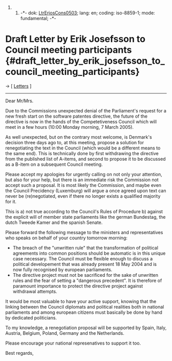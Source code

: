 1.  1.  -\*- dok: [LtrErjosCons0503](LtrErjosCons0503 "wikilink"); lang:
        en; coding: iso-8859-1; mode: fundamental; -\*-

# Draft Letter by Erik Josefsson to Council meeting participants {#draft_letter_by_erik_josefsson_to_council_meeting_participants}

-\> \[ [ Letters](LtrCons0503En "wikilink") \]

------------------------------------------------------------------------

Dear Mr/Mrs.

Due to the Commissions unexpected denial of the Parliament\'s request
for a new fresh start on the software patentes directive, the future of
the directive is now in the hands of the Competetiveness Council which
will meet in a few hours (10:00 Monday morning, 7 March 2005).

As well unexpected, but on the contrary most welcome, is Denmark\'s
decision three days ago to, at this meeting, propose a solution for
renegotiating the text in the Council (which would be a different means
to the same end). This is technically done by first withdrawing the
directive from the published list of A-items, and second to propose it
to be discussed as a B-item on a subsequent Council meeting.

Please accept my apologies for urgently calling on not only your
attention, but also for your help, but there is an immediate risk the
Commission not accept such a proposal. It is most likely the Commission,
and maybe even the Council Precidency (Luxemburg) will argue a once
agreed upon text can never be (re)negotiated, even if there no longer
exists a qualified majority for it.

This is a) not true according to the Council\'s Rules of Procedure b)
against the explicit will of member state parliaments like the german
Bundestag, the dutch Tweede Kamer and the spanish Senate.

Please forward the following message to the ministers and
representatives who speaks on behalf of your country tomorrow morning:

-   The breach of the \"unwritten rule\" that the transformation of
    political agreements into common positions should be automatic is in
    this unique case necessary. The Council must be flexible enough to
    discuss a political developement that was already present 18 May
    2004 and is now fully recognised by european parliaments.
-   The directive project must not be sacrificed for the sake of
    unwritten rules and the fear of setting a \"dangerous precedent\".
    It is therefore of paramount importance to protect the directive
    project against withdrawal attempts.

It would be most valuable to have your active support, knowing that the
linking between the Council diplomats and political realities both in
national parliaments and among european citizens must basically be done
by hand by dedicated politicians.

To my knowledge, a renegotiation proposal will be supported by Spain,
Italy, Austria, Belgium, Poland, Germany and the Netherlands.

Please encourage your national represenatives to support it too.

Best regards,
